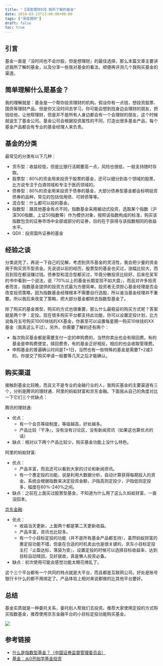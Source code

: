 ```yaml
---
title: "【深度理财03】我所了解的基金"
date: 2018-03-23T13:09:00+08:00
tags: ["深度理财"] 
draft: false
toc: true
---
```


## 引言

基金一直是『没时间也不会炒股，但是想理财』的最佳选择，那么本篇文章主要讲述我所了解的基金，以及分享一些我对基金的看法，顺便再评测几个我购买基金的渠道。

## 简单理解什么是基金？

我的理解就是：基金是一个帮你投资理财的机构。假设你有一点钱，想投资股票、国债等理财产品，但是你又没时间去学习，你可能会想到找身边会理财的朋友，把钱给他，让他帮理财，但是并不是所有人身边都会有一个会理财的朋友，这个时候就诞生了基金公司。基金公司会根据投资属性的不同，打造出很多基金产品，每个基金产品都会有专业的基金经理人来负责。

<!--more-->

## 基金的分类

最常见的分类有以下几种：

- 货币型：收益较低，但是比银行活期要高一点，风险也很低，一般支持随时存取。
- 股票型：80%的资金用来投资于股票的基金，还可以细分到各个领域的股票，比方说专注于白酒领域和专注于医药领域的。
- 债券型：80%的资金用来投资于债券的基金，大部分债券型基金都会标明投资债券的品种，常见的包括信用债、可转债等等。
- 混合型：什么都可以投的基金。
- 指数型：跟其他基金有点不同，指数基金采用被动式投资，选取某个指数（沪深300指数，上证50指数等）作为模仿对象，按照该指数构成的标准，购买该指数包含的证券市场中全部或部分的证券，目的在于获得与该指数相同的收益水平。
- QDII：投资国外证券的基金

## 经验之谈

分类说完了，再说一下自己的见解，考虑到货币基金的灵活性，我会把少量的资金用于购买货币型资金。先说说以前的经历，股票型的基金也买过，涨幅比较大，而且到现在都没赚过钱。债券型和混合型都买过，毕竟分散投资比较好。后来在吴军的书中看到一个说法，说『70%以上的基金长期变现不如大盘』，而且对许多投资者而言，指数基金提供的投资方式最为方便简单。投资者无须担心基金经理是否会改变投资策略，因为指数基金经理根本不需要自行选股，所以谁当基金经理并不重要。所以我后来改变了策略，把大部分基金都转去指数型基金了。

除了购买的基金类型，购买的方式也很重要，那么什么最稳妥的购买方式呢？答案就是两个字：定投。现在很多购买平台都支持此功能，你可以设置定投计划，比方说每月五号购买1000块钱的XX基金，你甚至可以设置每星期一购买10块钱的XX基金（我真这么干过）。另外，你需要了解的还有两个：

- 每次购买基金都是需要支付一定的申购费的，当然你卖出也会有赎回费。有的基金是申购费便宜，赎回费贵，有的基金正好相反。相应的也会收取管理费。
- 申购基金的普遍确认时间是T+1日，当然也有一些特殊的基金是需要T+2或3的。你提交了购买申请一般要等几天之后才能确认。

## 购买渠道

接触到基金比较晚，而且又不是专业的金融行业的人，我购买基金的主要渠道有三个，分别是腾讯的理财通、阿里的蚂蚁财富和京东金融。下面我从自己的角度对比一下它们三个优缺点：

腾讯的理财通:

- 优点：
    - 有一个会员等级制度，等级越高，好处越多。
    - 产品比较『干净』，没有没有讨论区，没有新闻资讯（如果这也算优点的话）
- 缺点：相对以下两个产品比较少，购买基金功能上没什么特色。

阿里的蚂蚁财富:

- 优点：
    - 产品丰富，而且还可以看到大家的讨论和新闻资讯。
    - 有一个惠定投的功能，说是利用大数据分析，自动计算获得每期投入的资金。系统会根据指数来决定投资金额，沪指高则定投少，沪指低则定投多，幅度在60%-240%之间。
- 缺点：之前在上面买过股票型基金，不知道为什么用了这么久蚂蚁财富，一直没回本。

[京东金融](https://m.jr.jd.com/spe/acl/xjkdisparktest/html/weixin.html?shareId=5891442&code=061e3sQ3077z0E1WCcQ30qECQ30e3sQG):

- 优点：
    - 收益当天更新，上面两个都是第二天更新收益。
    - 产品丰富，资讯也比较多。
    - 有一个小目标定投的功能（并不是所有基金产品都支持），虽然蚂蚁财富的惠定投功能不错，但是在合适的时机卖出也是很关键的，京东小目标定投主打『止盈达标，落袋为安』，设置定投的时候可以选择目标收益率，达到目标自动赎回，见好就收，真是懒人投资必备。
- 缺点：初次使用可能会感觉功能太眼花缭乱了。

这个三个平台都有一个共同的特点就是大平台，而且都是互联网公司。好处是账号银行卡什么的都不用绑定了。产品体验上相对来说都做的比其他平台要好。

## 总结

基金实质就是一种委托关系，委托别人帮我们去投资。推荐大家使用定投的方式购买指数基金，推荐使用京东金融平台的小目标定投功能购买基金。

![](https://blog-1251237404.cos.ap-guangzhou.myqcloud.com/20190424161939.png)

## 参考链接

- [什么是指数型基金？（中国证券监督管理委员会）](http://www.csrc.gov.cn/xinjiang/xxfw/tzzsyd/200807/t20080717_88935.htm)
- [基金：从0开始学基金投资](https://zhuanlan.zhihu.com/fundslearning)